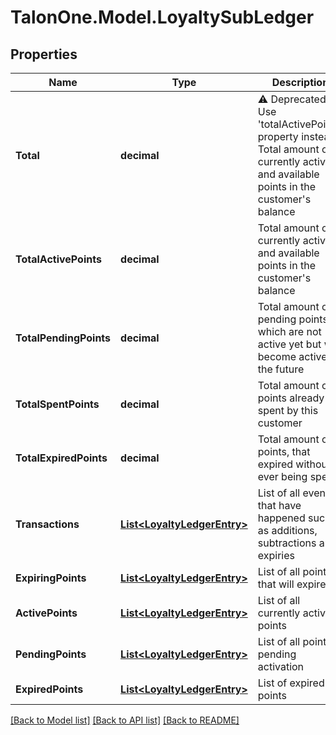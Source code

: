 
# TalonOne.Model.LoyaltySubLedger

## Properties

Name | Type | Description | Notes
------------ | ------------- | ------------- | -------------
**Total** | **decimal** | ⚠️ Deprecated: Use &#39;totalActivePoints&#39; property instead. Total amount of currently active and available points in the customer&#39;s balance  | 
**TotalActivePoints** | **decimal** | Total amount of currently active and available points in the customer&#39;s balance | 
**TotalPendingPoints** | **decimal** | Total amount of pending points, which are not active yet but will become active in the future | 
**TotalSpentPoints** | **decimal** | Total amount of points already spent by this customer | 
**TotalExpiredPoints** | **decimal** | Total amount of points, that expired without ever being spent | 
**Transactions** | [**List&lt;LoyaltyLedgerEntry&gt;**](LoyaltyLedgerEntry.md) | List of all events that have happened such as additions, subtractions and expiries | [optional] 
**ExpiringPoints** | [**List&lt;LoyaltyLedgerEntry&gt;**](LoyaltyLedgerEntry.md) | List of all points that will expire | [optional] 
**ActivePoints** | [**List&lt;LoyaltyLedgerEntry&gt;**](LoyaltyLedgerEntry.md) | List of all currently active points | [optional] 
**PendingPoints** | [**List&lt;LoyaltyLedgerEntry&gt;**](LoyaltyLedgerEntry.md) | List of all points pending activation | [optional] 
**ExpiredPoints** | [**List&lt;LoyaltyLedgerEntry&gt;**](LoyaltyLedgerEntry.md) | List of expired points | [optional] 

[[Back to Model list]](../README.md#documentation-for-models)
[[Back to API list]](../README.md#documentation-for-api-endpoints)
[[Back to README]](../README.md)

